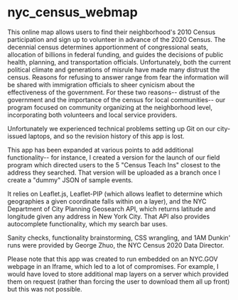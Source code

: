 # nyc_census_webmap
This online map allows users to find their neighborhood's 2010 Census participation and sign up to volunteer in advance of the 2020 Census. The decennial census determines apportionment of congressional seats, allocation of billions in federal funding, and guides the decisions of public health, planning, and transportation officials. Unfortunately, both the current political climate and generations of misrule have made many distrust the census. Reasons for refusing to answer range from fear the information will be shared with immigration officials to sheer cynicism about the effectiveness of the government. For these two reasons-- distrust of the government and the importance of the census for local communities-- our program focused on community organizing at the neighborhood level, incorporating both volunteers and local service providers.

Unfortunately we experienced technical problems setting up Git on our city-issued laptops, and so the revision history of this app is lost. 

This app has been expanded at various points to add additional functionality-- for instance, I created a version for the launch of our field program which directed users to the 5 "Census Teach Ins" closest to the address they searched. That version will be uploaded as a branch once I create a "dummy" JSON of sample events.

It relies on Leaflet.js, Leaflet-PIP (which allows leaflet to determine which geographies a given coordinate falls within on a layer), and the NYC Department of City Planning Geosearch API, which returns latitude and longitude given any address in New York City. That API also provides autocomplete functionality, which my search bar uses.

Sanity checks, functionality brainstorming, CSS wrangling, and 1AM Dunkin' runs were provided by George Zhuo, the NYC Census 2020 Data Director.

Please note that this app was created to run embedded on an NYC.GOV webpage in an Iframe, which led to a lot of compromises. For example, I would have loved to store additional map layers on a server which provided them on request (rather than forcing the user to download them all up front) but this was not possible.
